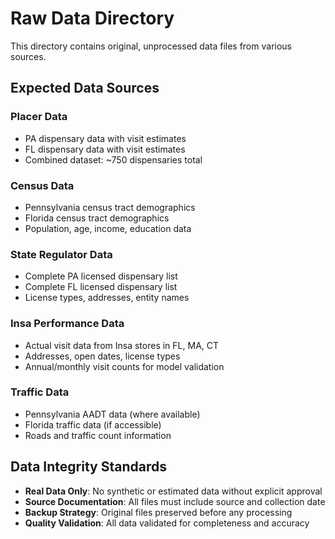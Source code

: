 # Raw Data Directory

This directory contains original, unprocessed data files from various sources.

## Expected Data Sources

### Placer Data
- PA dispensary data with visit estimates
- FL dispensary data with visit estimates
- Combined dataset: ~750 dispensaries total

### Census Data
- Pennsylvania census tract demographics
- Florida census tract demographics
- Population, age, income, education data

### State Regulator Data
- Complete PA licensed dispensary list
- Complete FL licensed dispensary list
- License types, addresses, entity names

### Insa Performance Data
- Actual visit data from Insa stores in FL, MA, CT
- Addresses, open dates, license types
- Annual/monthly visit counts for model validation

### Traffic Data
- Pennsylvania AADT data (where available)
- Florida traffic data (if accessible)
- Roads and traffic count information

## Data Integrity Standards

- **Real Data Only**: No synthetic or estimated data without explicit approval
- **Source Documentation**: All files must include source and collection date
- **Backup Strategy**: Original files preserved before any processing
- **Quality Validation**: All data validated for completeness and accuracy